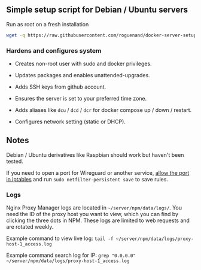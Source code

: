 ## Simple setup script for Debian / Ubuntu servers

Run as root on a fresh installation

```bash
wget -q https://raw.githubusercontent.com/roguenand/docker-server-setup/main/setup.sh -O setup.sh && chmod +x setup.sh && sudo ./setup.sh
```

### Hardens and configures system

- Creates non-root user with sudo and docker privileges.

- Updates packages and enables unattended-upgrades.

- Adds SSH keys from github account.

- Ensures the server is set to your preferred time zone.

- Adds aliases like `dcu` / `dcd` / `dcr` for docker compose up / down / restart.

- Configures network setting (static or DHCP).

## Notes

Debian / Ubuntu derivatives like Raspbian should work but haven't been tested.

If you need to open a port for Wireguard or another service, [allow the port in iptables](https://www.digitalocean.com/community/tutorials/iptables-essentials-common-firewall-rules-and-commands) and run `sudo netfilter-persistent save` to save rules.

### Logs

Nginx Proxy Manager logs are located in `~/server/npm/data/logs/`. You need the ID of the proxy host you want to view, which you can find by clicking the three dots in NPM. These logs are limited to web requests and are rotated weekly.

Example command to view live log: `tail -f ~/server/npm/data/logs/proxy-host-1_access.log`

Example command search log for IP: `grep "0.0.0.0" ~/server/npm/data/logs/proxy-host-1_access.log`
